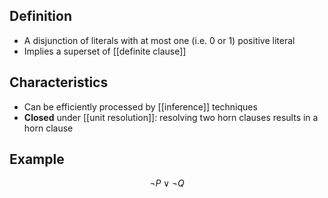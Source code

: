 ## Definition

- A disjunction of literals with at most one (i.e. 0 or 1) positive literal
- Implies a superset of [[definite clause]]

## Characteristics

- Can be efficiently processed by [[inference]] techniques
- **Closed** under [[unit resolution]]: resolving two horn clauses results in a horn clause

## Example

$$
\neg P\lor\neg Q
$$
